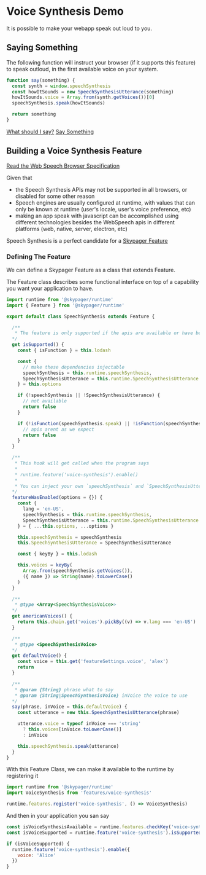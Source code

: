 # Voice Synthesis Demo

It is possible to make your webapp speak out loud to you.

## Saying Something

The following function will instruct your browser (if it supports this feature) to speak outloud, in the
first available voice on your system.

```javascript runnable=false name=saySomething readOnly=true
function say(something) {
  const synth = window.speechSynthesis
  const howItSounds = new SpeechSynthesisUtterance(something) 
  howItSounds.voice = Array.from(synth.getVoices())[0]
  speechSynthesis.speak(howItSounds)

  return something
}
```

[What should I say?](doc://prompt?name=whatToSay)
[Say Something](doc://run?block=saySomething&phrase=whatToSay)

## Building a Voice Synthesis Feature

[Read the Web Speech Browser Specification](https://developer.mozilla.org/en-US/docs/Web/API/SpeechSynthesis)

Given that 

- the Speech Synthesis APIs may not be supported in all browsers, or disabled for some other reason
- Speech engines are usually configured at runtime, with values that can only be known at runtime (user's locale, user's voice preference, etc) 
- making an app speak with javascript can be accomplished using different technologies besides the WebSpeech apis in different platforms (web, native, server, electron, etc)

Speech Synthesis is a perfect candidate for a [Skypager Feature](../../runtime/src/feature.js)

### Defining The Feature

We can define a Skypager Feature as a class that extends Feature.


The Feature class describes some functional interface on top of a capability you want your application to have.

```javascript runnable=false module=features/voice-synthesis
import runtime from '@skypager/runtime'
import { Feature } from '@skypager/runtime'

export default class SpeechSynthesis extends Feature {

  /**
   * The feature is only supported if the apis are available or have been injected
  */
  get isSupported() {
    const { isFunction } = this.lodash

    const { 
      // make these dependencies injectable
      speechSynthesis = this.runtime.speechSynthesis, 
      SpeechSynthesisUtterance = this.runtime.SpeechSynthesisUtterance 
    } = this.options

    if (!speechSynthesis || !SpeechSynthesisUtterance) {
      // not available 
      return false
    }

    if (!isFunction(speechSynthesis.speak) || !isFunction(speechSynthesis.getVoices)) {
      // apis arent as we expect
      return false
    }
  }

  /**
   * This hook will get called when the program says
   * 
   * runtime.feature('voice-synthesis').enable()
   * 
   * You can inject your own `speechSynthesis` and `SpeechSynthesisUtterance` if they're not available in the global scope 
  */
  featureWasEnabled(options = {}) {
    const { 
      lang = 'en-US', 
      speechSynthesis = this.runtime.speechSynthesis, 
      SpeechSynthesisUtterance = this.runtime.SpeechSynthesisUtterance 
    } = { ...this.options, ...options } 

    this.speechSynthesis = speechSynthesis
    this.SpeechSynthesisUtterance = SpeechSynthesisUtterance

    const { keyBy } = this.lodash

    this.voices = keyBy(
      Array.from(speechSynthesis.getVoices()),
      ({ name }) => String(name).toLowerCase()
    ) 
  }

  /**
   * @type <Array<SpeechSynthesisVoice>> 
  */
  get americanVoices() {
    return this.chain.get('voices').pickBy((v) => v.lang === 'en-US')
  }

  /**
   * @type <SpeechSynthesisVoice> 
  */
  get defaultVoice() {
    const voice = this.get('featureSettings.voice', 'alex') 
    return 
  }

  /**
   * @param {String} phrase what to say
   * @param {String|SpeechSynthesisVoice} inVoice the voice to use
  */
  say(phrase, inVoice = this.defaultVoice) {
    const utterance = new this.SpeechSynthesisUtterance(phrase)

    utterance.voice = typeof inVoice === 'string'
      ? this.voices[inVoice.toLowerCase()]
      : inVoice

    this.speechSynthesis.speak(utterance)
  }
}
```

With this Feature Class, we can make it available to the runtime by registering it

```javascript
import runtime from '@skypager/runtime'
import VoiceSynthesis from 'features/voice-synthesis'

runtime.features.register('voice-synthesis', () => VoiceSynthesis)
```

And then in your application you san say

```javascript name=enableSpeech
const isVoiceSynthesisAvailable = runtime.features.checkKey('voice-synthesis')
const isVoiceSupported = runtime.feature('voice-synthesis').isSupported()

if (isVoiceSupported) {
  runtime.feature('voice-synthesis').enable({ 
    voice: 'Alice'
  })
}
```
